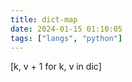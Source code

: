 ```yaml
---
title: dict-map
date: 2024-01-15 01:10:05
tags: ["langs", "python"]
---
```

[k, v + 1 for k, v in dic]

